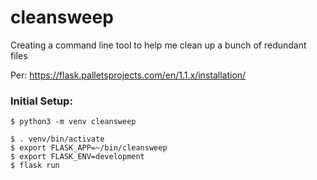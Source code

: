 # cleansweep
Creating a command line tool to help me clean up a bunch of redundant files

Per: https://flask.palletsprojects.com/en/1.1.x/installation/

### Initial Setup:
```
$ python3 -m venv cleansweep

$ . venv/bin/activate
$ export FLASK_APP=~/bin/cleansweep
$ export FLASK_ENV=development
$ flask run
```
